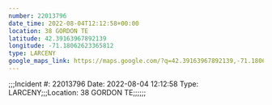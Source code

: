```yaml
---
number: 22013796
date_time: 2022-08-04T12:12:58+00:00
location: 38 GORDON TE
latitude: 42.39163967892139
longitude: -71.18062623365812
type: LARCENY
google_maps_link: https://maps.google.com/?q=42.39163967892139,-71.18062623365812
---
```


;;;Incident #: 22013796  Date: 2022-08-04 12:12:58   Type: LARCENY;;;Location: 38 GORDON TE;;;;;;
